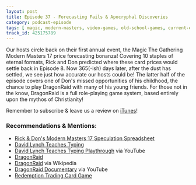 ```yaml
---
layout: post
title: Episode 37 - Forecasting Fails & Apocryphal Discoveries
category: podcast-episode
tags: [ magic, modern-masters, video-games, old-school-games, current-events, role-playing-games ]
track_id: 425175789
---
```


Our hosts circle back on their first annual event, the Magic The Gathering Modern Masters 17 price forecasting bonanza!  Covering 10 staples of eternal formats, Rick and Don predicted where these card prices would settle back in Episode 8.  Now 365(-ish) days later, after the dust has settled, we see just how accurate our hosts could be! The latter half of the episode covers one of Don's missed opportunities of his childhood, the chance to play DragonRaid with many of his young friends.  For those not in the know, DragonRaid is a full role-playing game system, based entirely upon the mythos of Christianity!

Remember to subscribe & leave us a review on [iTunes](https://itunes.apple.com/us/podcast/the-rick-don-show/id1229942938)!

### Recommendations & Mentions:
- [Rick & Don's Modern Masters 17 Speculation Spreadsheet](https://docs.google.com/spreadsheets/d/1dvW04_qHqUWG8EXHOZosAG9OjYgYs7Qhz7ahCj3r8Cs/edit?usp=sharing)
- [David Lynch Teaches Typing](https://rhinostew.itch.io/david-lynch-teaches-typing)
- [David Lynch Teaches Typing Playthrough](https://www.youtube.com/watch?v=xxrCEV4P0OY) via YouTube
- [DragonRaid](http://www.dragonraid.net/home)
- [DragonRaid](https://en.wikipedia.org/wiki/DragonRaid) via Wikipedia
- [DragonRaid Documentary](https://www.youtube.com/watch?v=rpAjH1wM5v8) via YouTube
- [Redemption Trading Card Game](https://www.cactusgamedesign.com/redemption/expansions/)
